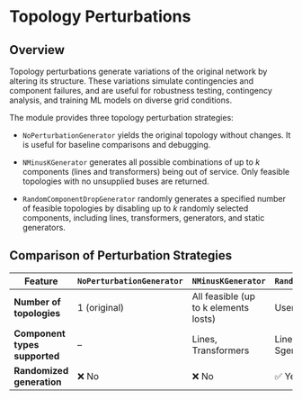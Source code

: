 # Topology Perturbations

## Overview

Topology perturbations generate variations of the original network by altering its structure. These variations simulate contingencies and component failures, and are useful for robustness testing, contingency analysis, and training ML models on diverse grid conditions.

The module provides three topology perturbation strategies:

- `NoPerturbationGenerator` yields the original topology without changes. It is useful for baseline comparisons and debugging.

- `NMinusKGenerator` generates all possible combinations of up to *k* components (lines and transformers) being out of service. Only feasible topologies with no unsupplied buses are returned.

- `RandomComponentDropGenerator` randomly generates a specified number of feasible topologies by disabling up to *k* randomly selected components, including lines, transformers, generators, and static generators.

## Comparison of Perturbation Strategies

| Feature                            | `NoPerturbationGenerator` | `NMinusKGenerator`        | `RandomComponentDropGenerator` |
|-----------------------------------|----------------------------|---------------------------|--------------------------------|
| **Number of topologies**          | 1 (original)               | All feasible (up to k elements losts)    | User-defined (random)         |
| **Component types supported**     | –                          | Lines, Transformers       | Lines, Transformers, Gens, Sgens |
| **Randomized generation**         | ❌ No                      | ❌ No                     | ✅ Yes                         |
